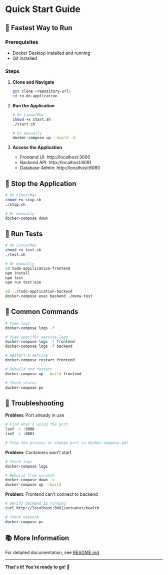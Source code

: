 # Quick Start Guide

## 🎯 Fastest Way to Run

### Prerequisites
- Docker Desktop installed and running
- Git installed

### Steps

1. **Clone and Navigate**
   ```bash
   git clone <repository-url>
   cd to-do-application
   ```

2. **Run the Application**
   ```bash
   # On Linux/Mac
   chmod +x start.sh
   ./start.sh
   
   # Or manually
   docker-compose up --build -d
   ```

3. **Access the Application**
   - Frontend UI: http://localhost:3000
   - Backend API: http://localhost:8081
   - Database Admin: http://localhost:8080

## 🛑 Stop the Application

```bash
# On Linux/Mac
chmod +x stop.sh
./stop.sh

# Or manually
docker-compose down
```

## 🧪 Run Tests

```bash
# On Linux/Mac
chmod +x test.sh
./test.sh

# Or manually
cd todo-appilication-frontend
npm install
npm test
npm run test:e2e

cd ../todo-application-backend
docker-compose exec backend ./mvnw test
```

## 📝 Common Commands

```bash
# View logs
docker-compose logs -f

# View specific service logs
docker-compose logs -f frontend
docker-compose logs -f backend

# Restart a service
docker-compose restart frontend

# Rebuild and restart
docker-compose up --build frontend

# Check status
docker-compose ps
```

## 🐛 Troubleshooting

**Problem**: Port already in use
```bash
# Find what's using the port
lsof -i :3000
lsof -i :8081

# Stop the process or change port in docker-compose.yml
```

**Problem**: Containers won't start
```bash
# Check logs
docker-compose logs

# Rebuild from scratch
docker-compose down -v
docker-compose up --build
```

**Problem**: Frontend can't connect to backend
```bash
# Verify backend is running
curl http://localhost:8081/actuator/health

# Check network
docker-compose ps
```

## 📚 More Information

For detailed documentation, see [README.md](README.md)

---
**That's it! You're ready to go! 🚀**
